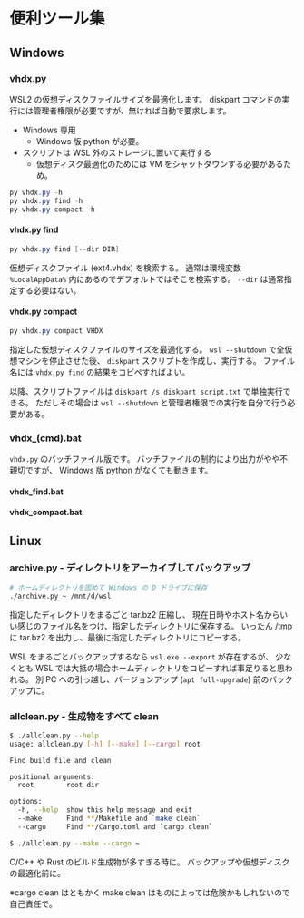 # 便利ツール集

## Windows

### vhdx.py

WSL2 の仮想ディスクファイルサイズを最適化します。
diskpart コマンドの実行には管理者権限が必要ですが、無ければ自動で要求します。

* Windows 専用
  * Windows 版 python が必要。
* スクリプトは WSL 外のストレージに置いて実行する
  * 仮想ディスク最適化のためには VM をシャットダウンする必要があるため。

```powershell
py vhdx.py -h
py vhdx.py find -h
py vhdx.py compact -h
```

#### vhdx.py find

```powershell
py vhdx.py find [--dir DIR]
```

仮想ディスクファイル (ext4.vhdx) を検索する。
通常は環境変数 `%LocalAppData%` 内にあるのでデフォルトではそこを検索する。
`--dir` は通常指定する必要はない。

#### vhdx.py compact

```powershell
py vhdx.py compact VHDX
```

指定した仮想ディスクファイルのサイズを最適化する。
`wsl --shutdown` で全仮想マシンを停止させた後、
`diskpart` スクリプトを作成し、実行する。
ファイル名には `vhdx.py find` の結果をコピペすればよい。

以降、スクリプトファイルは
`diskpart /s diskpart_script.txt`
で単独実行できる。
ただしその場合は `wsl --shutdown` と管理者権限での実行を自分で行う必要がある。

### vhdx_(cmd).bat

`vhdx.py` のバッチファイル版です。
バッチファイルの制約により出力がやや不親切ですが、
Windows 版 python がなくても動きます。

#### vhdx_find.bat

#### vhdx_compact.bat

## Linux

### archive.py - ディレクトリをアーカイブしてバックアップ

```sh
# ホームディレクトリを固めて Windows の D ドライブに保存
./archive.py ~ /mnt/d/wsl
```

指定したディレクトリをまるごと tar.bz2 圧縮し、
現在日時やホスト名からいい感じのファイル名をつけ、指定したディレクトリに保存する。
いったん /tmp に tar.bz2 を出力し、最後に指定したディレクトリにコピーする。

WSL をまるごとバックアップするなら `wsl.exe --export` が存在するが、
少なくとも WSL では大抵の場合ホームディレクトリをコピーすれば事足りると思われる。
別 PC への引っ越し、バージョンアップ (`apt full-upgrade`) 前のバックアップに。

### allclean.py - 生成物をすべて clean

```sh
$ ./allclean.py --help
usage: allclean.py [-h] [--make] [--cargo] root

Find build file and clean

positional arguments:
  root        root dir

options:
  -h, --help  show this help message and exit
  --make      Find **/Makefile and `make clean`
  --cargo     Find **/Cargo.toml and `cargo clean`

$ ./allclean.py --make --cargo ~
```

C/C++ や Rust のビルド生成物が多すぎる時に。
バックアップや仮想ディスクの最適化前に。

※cargo clean はともかく make clean はものによっては危険かもしれないので自己責任で。
